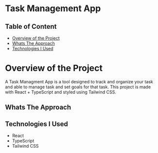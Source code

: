 # Task Management App

## Table of Content

* [Overview of the Project](#overview-of-the-project)
* [Whats The Approach](#whats-the-approach)
* [Technologies I Used](#technologies-i-used)
 
 
# Overview of the Project

A Task Managment App is a tool designed to track and organize your task and able to manage task and set goals for that task. This project is made with React + TypeScript and styled using Tailwind CSS.


## Whats The Approach

## Technologies I Used

* React
* TypeScript
* Tailwind CSS